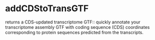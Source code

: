 # addCDStoTransGTF
returns a CDS-updated transcriptome GTF:: quickly annotate your transcriptome assembly GTF with coding sequence (CDS) coordinates corresponding to protein sequences predicted from the transcripts.

